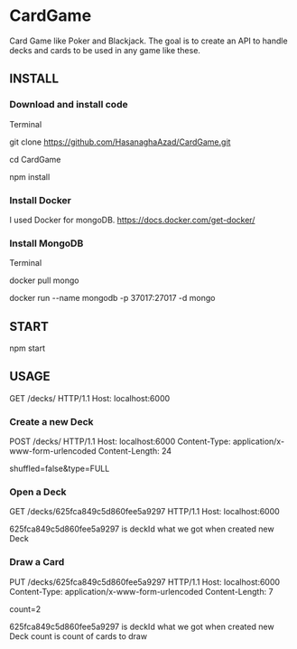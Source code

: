 # CardGame

Card Game like Poker and Blackjack. The goal is to create an API to handle decks and cards to be used in any game like these.

## INSTALL

### Download and install code

Terminal

git clone https://github.com/HasanaghaAzad/CardGame.git

cd CardGame

npm install

### Install Docker

I used Docker for mongoDB.
https://docs.docker.com/get-docker/

### Install MongoDB

Terminal

docker pull mongo

docker run --name mongodb -p 37017:27017 -d mongo

## START

npm start

## USAGE

GET /decks/ HTTP/1.1
Host: localhost:6000

### Create a new Deck

POST /decks/ HTTP/1.1
Host: localhost:6000
Content-Type: application/x-www-form-urlencoded
Content-Length: 24

shuffled=false&type=FULL

### Open a Deck

GET /decks/625fca849c5d860fee5a9297 HTTP/1.1
Host: localhost:6000

625fca849c5d860fee5a9297 is deckId what we got when created new Deck

### Draw a Card

PUT /decks/625fca849c5d860fee5a9297 HTTP/1.1
Host: localhost:6000
Content-Type: application/x-www-form-urlencoded
Content-Length: 7

count=2

625fca849c5d860fee5a9297 is deckId what we got when created new Deck
count is count of cards to draw
